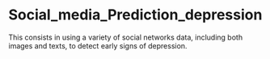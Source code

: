 # Social_media_Prediction_depression
This consists in using a variety of social networks data, including both images and texts, to detect early signs of depression.
